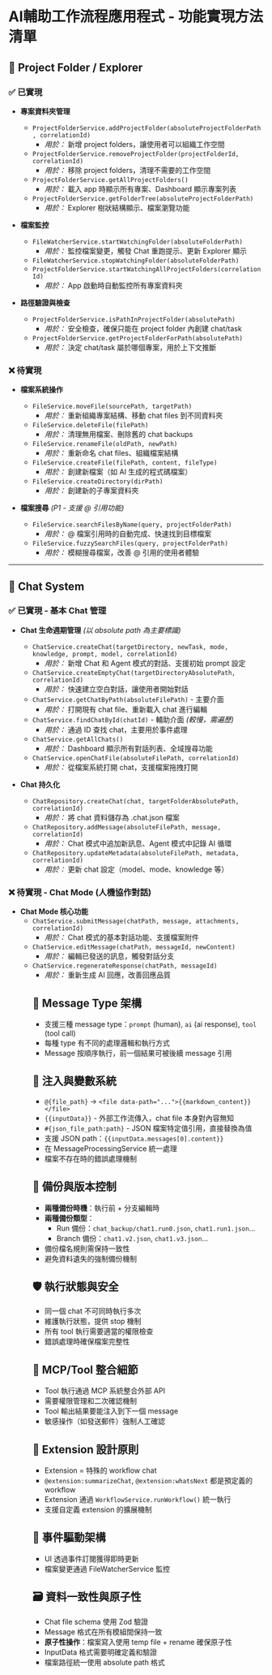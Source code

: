 # **AI輔助工作流程應用程式 - 功能實現方法清單**

## 📁 **Project Folder / Explorer**

### ✅ **已實現**

- **專案資料夾管理**

  - `ProjectFolderService.addProjectFolder(absoluteProjectFolderPath, correlationId)`
    - _用於：_ 新增 project folders，讓使用者可以組織工作空間
  - `ProjectFolderService.removeProjectFolder(projectFolderId, correlationId)`
    - _用於：_ 移除 project folders，清理不需要的工作空間
  - `ProjectFolderService.getAllProjectFolders()`
    - _用於：_ 載入 app 時顯示所有專案、Dashboard 顯示專案列表
  - `ProjectFolderService.getFolderTree(absoluteProjectFolderPath)`
    - _用於：_ Explorer 樹狀結構顯示、檔案瀏覽功能

- **檔案監控**

  - `FileWatcherService.startWatchingFolder(absoluteFolderPath)`
    - _用於：_ 監控檔案變更，觸發 Chat 重跑提示、更新 Explorer 顯示
  - `FileWatcherService.stopWatchingFolder(absoluteFolderPath)`
  - `ProjectFolderService.startWatchingAllProjectFolders(correlationId)`
    - _用於：_ App 啟動時自動監控所有專案資料夾

- **路徑驗證與檢查**
  - `ProjectFolderService.isPathInProjectFolder(absolutePath)`
    - _用於：_ 安全檢查，確保只能在 project folder 內創建 chat/task
  - `ProjectFolderService.getProjectFolderForPath(absolutePath)`
    - _用於：_ 決定 chat/task 屬於哪個專案，用於上下文推斷

### ❌ **待實現**

- **檔案系統操作**

  - `FileService.moveFile(sourcePath, targetPath)`
    - _用於：_ 重新組織專案結構、移動 chat files 到不同資料夾
  - `FileService.deleteFile(filePath)`
    - _用於：_ 清理無用檔案、刪除舊的 chat backups
  - `FileService.renameFile(oldPath, newPath)`
    - _用於：_ 重新命名 chat files、組織檔案結構
  - `FileService.createFile(filePath, content, fileType)`
    - _用於：_ 創建新檔案（如 AI 生成的程式碼檔案）
  - `FileService.createDirectory(dirPath)`
    - _用於：_ 創建新的子專案資料夾

- **檔案搜尋** _(P1 - 支援 @ 引用功能)_
  - `FileService.searchFilesByName(query, projectFolderPath)`
    - _用於：_ @ 檔案引用時的自動完成、快速找到目標檔案
  - `FileService.fuzzySearchFiles(query, projectFolderPath)`
    - _用於：_ 模糊搜尋檔案，改善 @ 引用的使用者體驗

---

## 💬 **Chat System**

### ✅ **已實現 - 基本 Chat 管理**

- **Chat 生命週期管理** _(以 absolute path 為主要標識)_

  - `ChatService.createChat(targetDirectory, newTask, mode, knowledge, prompt, model, correlationId)`
    - _用於：_ 新增 Chat 和 Agent 模式的對話、支援初始 prompt 設定
  - `ChatService.createEmptyChat(targetDirectoryAbsolutePath, correlationId)`
    - _用於：_ 快速建立空白對話，讓使用者開始對話
  - `ChatService.getChatByPath(absoluteFilePath)` - 主要介面
    - _用於：_ 打開現有 chat file、重新載入 chat 進行編輯
  - `ChatService.findChatById(chatId)` - 輔助介面 _(較慢，需遍歷)_
    - _用於：_ 通過 ID 查找 chat，主要用於事件處理
  - `ChatService.getAllChats()`
    - _用於：_ Dashboard 顯示所有對話列表、全域搜尋功能
  - `ChatService.openChatFile(absoluteFilePath, correlationId)`
    - _用於：_ 從檔案系統打開 chat，支援檔案拖拽打開

- **Chat 持久化**
  - `ChatRepository.createChat(chat, targetFolderAbsolutePath, correlationId)`
    - _用於：_ 將 chat 資料儲存為 .chat.json 檔案
  - `ChatRepository.addMessage(absoluteFilePath, message, correlationId)`
    - _用於：_ Chat 模式中追加新訊息、Agent 模式中記錄 AI 循環
  - `ChatRepository.updateMetadata(absoluteFilePath, metadata, correlationId)`
    - _用於：_ 更新 chat 設定（model、mode、knowledge 等）

### ❌ **待實現 - Chat Mode (人機協作對話)**

- **Chat Mode 核心功能**
  - `ChatService.submitMessage(chatPath, message, attachments, correlationId)`
    - _用於：_ Chat 模式的基本對話功能、支援檔案附件
  - `ChatService.editMessage(chatPath, messageId, newContent)`
    - _用於：_ 編輯已發送的訊息，觸發對話分支
  - `ChatService.regenerateResponse(chatPath, messageId)`
    - _用於：_ 重新生成 AI 回應，改善回應品質
    <!-- 不需要，本質等於 editMessage, regenerateResponse
  - `ChatService.setModel(chatPath, modelId)`
    - _用於：_ 切換 AI 模型，適應不同任務需求
      -->
  - `ChatService.savePromptDraft(chatPath, promptDraft)`
    - _用於：_ 儲存使用者正在輸入的草稿，避免意外遺失

### ❌ **待實現 - Agent Mode (自循環執行)**

- **Agent Mode 核心功能**
  - `AgentService.startAgentLoop(chatPath, maxIterations, correlationId)`
    - _用於：_ Agent 模式的全自動執行，AI 自主循環直到完成目標
    - _如何實現：_ 循環調用 `ChatService.runChat()` 和 AI 生成下一步
  - `AgentService.pauseAgent(chatPath)`
    - _用於：_ 暫停 Agent 執行，等待人工介入確認
  - `AgentService.resumeAgent(chatPath)`
    - _用於：_ 恢復 Agent 執行，繼續自動化流程

### ❌ **待實現 - Run/Rerun Chat 系統** _(核心功能)_

- **Chat 執行控制**
  - `ChatService.runChat(chatPath, inputData?, correlationId?)`
    - _用於：_ 核心功能 - 重新執行整個 chat workflow、Summarize/What's next 等 extension、支援 inputData 注入
    - _如何實現：_ 自動備份原 chat → 注入 inputData 到 {{inputData}} → 按順序執行每個 message block → 更新結果
  - `ChatService.stopRunningChat(chatPath)`
    - _用於：_ 停止執行中的 chat，處理意外情況
    <!-- 我看不到有需要的情況
  - `ChatService.rerunFromMessage(chatPath, messageIndex, inputData?, correlationId?)`
    - _用於：_ 從特定訊息重新執行，修復錯誤或改變執行路徑 -->
    <!-- chat execution status -> 應該會更新在 chat file，並且搭配 chat event
  - `ChatService.getChatExecutionStatus(chatPath)`
    - _用於：_ 檢查 chat 是否正在執行，避免重複執行、顯示執行狀態 -->

### ❌ **待實現 - Chat Versioning & Branching**

- **版本控制**
  - `ChatService.branchFromMessage(chatPath, messageId, newMessage, correlationId)`
    - _用於：_ 編輯 message 時自動分支，保留原版本
    - _如何實現：_ 調用 `createBackup("branch")` → 新檔案使用原名稱 → 從指定訊息開始新分支
  - `ChatBackupService.createBackup(chatPath, backupType)`
    - _用於：_ 統一的備份機制，支援 run 和 branch 兩種類型
    - _如何實現：_ run 類型 → chat_backup/chat1.run0.json；branch 類型 → chat1.v3.json
  - `ChatBackupService.getNextRunNumber(chatPath)`
    - _用於：_ 獲取下一個 run 編號，支援 run0, run1, run2... 命名
  - `ChatBackupService.getNextVersionNumber(chatPath)`
    - _用於：_ 獲取下一個版本編號，支援 v1, v2, v3... 命名
  - `ChatBackupService.listBackupHistory(chatPath)`
    - _用於：_ 顯示所有備份歷史（run 和 version），讓使用者選擇回復版本
  - `ChatBackupService.restoreFromBackup(chatPath, backupPath)`
    - _用於：_ 回復到指定備份版本，撤銷不滿意的修改

---

## 🛠️ **Message Processing Pipeline** _(核心基礎設施)_

### ✅ **已實現**

- **基本 AI 回應**
  - `AIService.generateResponse(userPrompt, options)`
    - _用於：_ 所有 AI 對話功能的核心、支援不同模型切換
  - `AIService.getAvailableModels()`
    - _用於：_ 模型選擇介面、顯示可用的 AI 模型

### ❌ **待實現 - 統一訊息處理管道**

- **MessageProcessingService**

  - `MessageProcessingService.processMessage(message, chatContext, inputData?)`
    - _用於：_ 統一處理三種 message type（prompt template, AI response, tool call）並處理所有 injection
    - _如何實現：_ 根據 message.role 決定處理方式 → prompt template 處理 `@{file_path}` 和 `{{inputData}}` → tool 走 function call → AI 走生成
  - `MessageProcessingService.validateFileAccess(filePath, workspacePath)`
    - _用於：_ 安全檢查，防止存取 workspace 外檔案或敏感檔案（.env 等）

- **ToolService**

  - `ToolService.executeTool(toolCall, context)`
    - _用於：_ 執行 function calls、MCP 整合、workflow 中的 tool messages
    - _如何實現：_ 解析 tool call → 執行對應 function → 回傳結果並注入下一個 message

- **WorkflowService**

  - `WorkflowService.runWorkflow(workflowPath, inputData, correlationId)`
    - _用於：_ 執行 workflow template 類型的 chat（包括 @summarizeChat, @whatsNext 等 extension）
    - _如何實現：_ 載入 workflow chat file → 將 inputData 傳遞給 ChatService.runChat() → 在 MessageProcessor 中處理 {{inputData}} 注入
  - `WorkflowService.executeExtension(extensionName, chatContext, correlationId)`
    - _用於：_ 執行預定義 extension 的便利方法
    - _如何實現：_ 準備 inputData（如當前 chat）→ 調用 runWorkflow()

- **AI Response Cache** _(P1 效能優化)_
  - `AIResponseCache.getCachedResponse(prompt, model, context)`
    - _用於：_ 避免重複 AI 調用，提升 rerun chat 效率
  - `AIResponseCache.setCachedResponse(prompt, model, context, response)`
    - _用於：_ 儲存 AI 回應，支援相同 prompt 快速回應
  - `AIResponseCache.invalidateCache(pattern)`
    - _用於：_ 當引用檔案變更時，清除相關 cache

---

## 📄 **File System & Preview**

### ✅ **已實現**

- **基本檔案讀取**
  - `FileService.openFile(absoluteFilePath, correlationId)`
    - _用於：_ 支援 @ 檔案引用、預覽各種檔案格式、支援文字和二進位檔案
  - `FileService.getFileType(filePath)`
    - _用於：_ 決定檔案處理方式、顯示適當的檔案圖示
  - `FileService.isBinaryFile(fileType)`
    - _用於：_ 區分文字和二進位檔案，決定處理策略

### ❌ **待實現**

- **檔案系統操作** _(整合到 FileService)_
  - `FileService.moveFile(sourcePath, targetPath)`
    - _用於：_ 重新組織專案結構、實現檔案拖拽移動
  - `FileService.deleteFile(filePath)`
    - _用於：_ 清理專案檔案、刪除不需要的 backup
  - `FileService.renameFile(oldPath, newPath)`
    - _用於：_ 重新命名檔案、改善檔案組織
  - `FileService.createFile(filePath, content)`
    - _用於：_ AI 生成檔案輸出、創建新文件
  - `FileService.createDirectory(dirPath)`
    - _用於：_ 創建專案子資料夾

---

## ⚙️ **System Services**

### ✅ **已實現**

- **使用者設定**

  - `UserSettingsService.getUserSettings()`
    - _用於：_ App 初始化載入、顯示使用者偏好設定
  - `UserSettingsService.updateUserSettings(settingsUpdate)`
    - _用於：_ 更新使用者偏好（不包含 project folders，由 ProjectFolderService 管理）

- **事件系統**
  - `EventBus` - 完整的事件發布訂閱系統
    - _用於：_ 所有模組間通訊、即時 UI 更新、檔案變更通知等

### ❌ **待實現**

- **系統配置管理** _(P1)_

  - `ConfigService.getAIProviderConfig(providerId)`
    - _用於：_ 管理不同 AI 模型的設定、API 金鑰等
  - `ConfigService.updateProviderSettings(providerId, settings)`
    - _用於：_ 更新 AI 提供商設定、切換模型配置

- **錯誤處理與恢復** _(P1)_
  - `ErrorRecoveryService.handleChatExecutionError(chatPath, error)`
    - _用於：_ Chat 執行失敗時的恢復機制、避免檔案損壞
  - `ErrorRecoveryService.createErrorReport(error, context)`
    - _用於：_ 收集錯誤資訊、協助使用者回報問題

---

## 📊 **實現優先級**

### **P0 - 立即需要 (MVP 核心)**

1. **MessageProcessingService** - 統一處理三種 message type 並整合所有 injection 處理（`@{file_path}`, `{{inputData}}` 等）
   - _為什麼：_ Chat 執行的核心邏輯，處理所有類型訊息和變數注入
2. **ChatService.runChat()** - 重新執行 chat workflow 的核心功能，支援 inputData
   - _為什麼：_ Summarize、What's next、Agent 模式等功能的基礎
3. **ToolService** - 執行 function calls 和 tool messages
   - _為什麼：_ 支援 MCP 整合、workflow 中的 tool 執行
4. **WorkflowService** - 執行 workflow 和 extension（@summarizeChat, @whatsNext）
   - _為什麼：_ Extension 機制的核心，實現 Summarize、What's next 等功能
5. **ChatService 執行狀態管理** - getChatExecutionStatus, stopRunningChat
   - _為什麼：_ 避免重複執行、提供執行狀態回饋
6. **ChatBackupService**

### **P1 - 第二階段**

1. **FileService 搜尋功能** - 支援 @ 引用的自動完成
2. **AgentModeService** - 基於 runChat 的自動循環執行
3. **AIResponseCache** - 效能優化，避免重複 AI 調用

### **P2 - 優化階段**

1. **ErrorRecoveryService** - 錯誤處理與恢復
2. **ConfigService** - 系統配置管理
3. **進階檔案操作** - move, delete, rename 等檔案管理功能

---

## 🎯 **核心設計理念**

1. **Chat = Workflow** - 每個 chat 都是可重複執行的工作流程，支援三種 message type
2. **Extension = Special Workflow** - Summarize、What's next 等功能通過執行特殊 workflow 實現
3. **Path-based Management** - 以檔案路徑為主要標識，支援檔案系統操作
4. **Unified Message Processing** - MessageProcessingService 統一處理所有 injection（`@{file_path}`, `{{inputData}}`）和 message type
5. **External Input Data** - `{{inputData}}` 由外部 workflow 傳入，chat file 本身對內容無知，只作占位符
6. **Backup-first** - 每次執行前自動備份（run0, run1... / v1, v2...），確保資料安全

---

# 開發注意事項

## 🗂️ **檔案與路徑管理**

- 以 **absolute file path 為主要標識**，非 ID（特別是 chat files）
- ID 只用於輔助查找，path 是唯一真實標識
<!-- - 禁止存取敏感檔案（.env, 隱藏檔案等） -->

<!-- ## 🛡️ **工作空間安全檢查**

- 所有 chat/task 創建必須在 project folder 內
- 使用 `ProjectFolderService.isPathInProjectFolder()` 驗證
- 違反檢查時拋出明確錯誤訊息
- 檔案引用 `@{file_path}` 限制在 workspace 內 -->

## 📝 **Message Type 架構**

- 支援三種 message type：`prompt` (human), `ai` (ai response), `tool` (tool call)
- 每種 type 有不同的處理邏輯和執行方式
- Message 按順序執行，前一個結果可被後續 message 引用

## 🔄 **注入與變數系統**

- `@{file_path}` → `<file data-path="...">{{markdown_content}}</file>`
- `{{inputData}}` - 外部工作流傳入，chat file 本身對內容無知
- `#{json_file_path:path}` - JSON 檔案特定值引用，直接替換為值
- 支援 JSON path：`{{inputData.messages[0].content}}`
- 在 MessageProcessingService 統一處理
- 檔案不存在時的錯誤處理機制

## 💾 **備份與版本控制**

- **兩種備份時機**：執行前 + 分支編輯時
- **兩種備份類型**：
  - Run 備份：`chat_backup/chat1.run0.json`, `chat1.run1.json`...
  - Branch 備份：`chat1.v2.json`, `chat1.v3.json`...
- 備份檔名規則需保持一致性
- 避免資料遺失的強制備份機制

## 🛡️ **執行狀態與安全**

- 同一個 chat 不可同時執行多次
- 維護執行狀態，提供 stop 機制
- 所有 tool 執行需要適當的權限檢查
- 錯誤處理時確保檔案完整性

## 🔧 **MCP/Tool 整合細節**

- Tool 執行通過 MCP 系統整合外部 API
- 需要權限管理和二次確認機制
- Tool 輸出結果要能注入到下一個 message
- 敏感操作（如發送郵件）強制人工確認

## 🎯 **Extension 設計原則**

- Extension = 特殊的 workflow chat
- `@extension:summarizeChat`, `@extension:whatsNext` 都是預定義的 workflow
- Extension 通過 `WorkflowService.runWorkflow()` 統一執行
- 支援自定義 extension 的擴展機制

## 🚌 **事件驅動架構**

<!-- - 所有狀態變更必須發送事件（ChatUpdatedEvent 等） -->

- UI 透過事件訂閱獲得即時更新
- 檔案變更通過 FileWatcherService 監控
<!-- - **Correlation ID 追蹤**：所有操作都要帶 correlationId 用於追蹤 -->

<!-- ## ⚡ **效能與快取考量**

- Chat cache 以 path 為 key，避免重複載入
- AI 回應考慮 cache 機制（相同 prompt + context）
- **快取失效機制**：檔案變更時需要清除相關 cache
- 大檔案處理需要分段或限制大小 -->

## 🗃️ **資料一致性與原子性**

- Chat file schema 使用 Zod 驗證
- Message 格式在所有模組間保持一致
- **原子性操作**：檔案寫入使用 temp file + rename 確保原子性
- InputData 格式需要明確定義和驗證
- 檔案路徑統一使用 absolute path 格式

<!-- ## ⚡ **並行執行控制**

- Task 中某些 subtask 可能需要並行執行
- 需要適當的並行控制和同步機制
- 避免資源競爭和檔案衝突 -->
